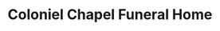 ---
title: "Coloniel Chapel Funeral Home"
url: /laurel/coloniel-chapel-funeral-home/
shop: Bestattungen
---